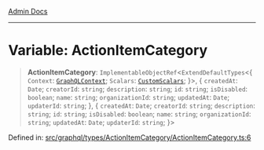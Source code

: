 [Admin Docs](/)

***

# Variable: ActionItemCategory

> **ActionItemCategory**: `ImplementableObjectRef`\<`ExtendDefaultTypes`\<\{ `Context`: [`GraphQLContext`](../../../../context/type-aliases/GraphQLContext.md); `Scalars`: [`CustomScalars`](../../../../scalars/type-aliases/CustomScalars.md); \}\>, \{ `createdAt`: `Date`; `creatorId`: `string`; `description`: `string`; `id`: `string`; `isDisabled`: `boolean`; `name`: `string`; `organizationId`: `string`; `updatedAt`: `Date`; `updaterId`: `string`; \}, \{ `createdAt`: `Date`; `creatorId`: `string`; `description`: `string`; `id`: `string`; `isDisabled`: `boolean`; `name`: `string`; `organizationId`: `string`; `updatedAt`: `Date`; `updaterId`: `string`; \}\>

Defined in: [src/graphql/types/ActionItemCategory/ActionItemCategory.ts:6](https://github.com/PalisadoesFoundation/talawa-api/blob/a4f57b3a64e82c74809b195eb7bde9c04b2a5e89/src/graphql/types/ActionItemCategory/ActionItemCategory.ts#L6)
